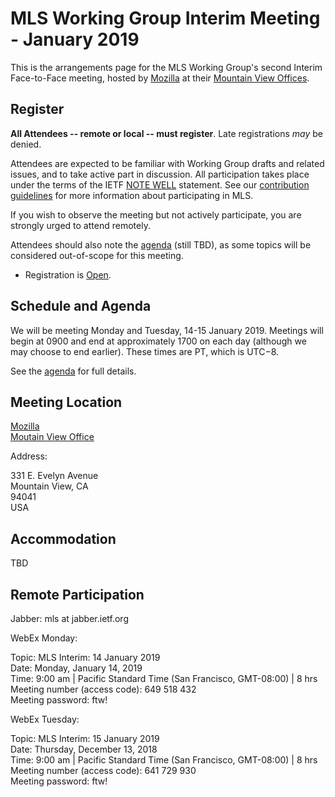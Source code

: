 # MLS Working Group Interim Meeting - January 2019

This is the arrangements page for the MLS Working Group's second Interim Face-to-Face meeting,
hosted by [Mozilla](https://www.mozilla.org/) at their [Mountain View Offices](https://www.mozilla.org/en-US/contact/spaces/mountain-view/).

## Register

**All Attendees -- remote or local -- must register**. Late registrations _may_ be denied.

Attendees are expected to be familiar with Working Group drafts and related issues, and to take active part in discussion. All participation takes place under the terms of the IETF [NOTE WELL](https://www.ietf.org/about/note-well.html) statement. See our [contribution guidelines](../CONTRIBUTING.md) for more information about participating in MLS.

If you wish to observe the meeting but not actively participate, you are strongly urged to attend remotely.

Attendees should also note the [agenda](agenda.md) (still TBD), as some topics will be considered out-of-scope for this meeting.

* Registration is [Open](https://docs.google.com/forms/d/e/1FAIpQLSfOZgcriWPXjLRc8UUWHT3X0kHsAjYL_IaUbxwvocbz_7_nRQ/viewform).

## Schedule and Agenda

We will be meeting Monday and Tuesday, 14-15 January 2019. Meetings will begin at 0900 and end at
approximately 1700 on each day (although we may choose to end earlier).  These times are PT, which is UTC−8.

See the [agenda](agenda.md) for full details.

## Meeting Location

[Mozilla](https://www.mozilla.org/) \
[Moutain View Office](https://www.mozilla.org/en-US/contact/spaces/mountain-view/)

Address:

331 E. Evelyn Avenue \
Mountain View, CA \
94041 \
USA

## Accommodation

TBD
<!--
## Network

## Transportation
-->

## Remote Participation

Jabber: mls at jabber.ietf.org

WebEx Monday:
 
Topic: MLS Interim: 14 January 2019 \
Date: Monday, January 14, 2019 \
Time: 9:00 am  |  Pacific Standard Time (San Francisco, GMT-08:00)  |  8 hrs \
Meeting number (access code): 649 518 432 \
Meeting password: ftw!

WebEx Tuesday:

Topic: MLS Interim: 15 January 2019 \
Date: Thursday, December 13, 2018 \
Time: 9:00 am  |  Pacific Standard Time (San Francisco, GMT-08:00)  |  8 hrs \
Meeting number (access code): 641 729 930 \
Meeting password: ftw!
